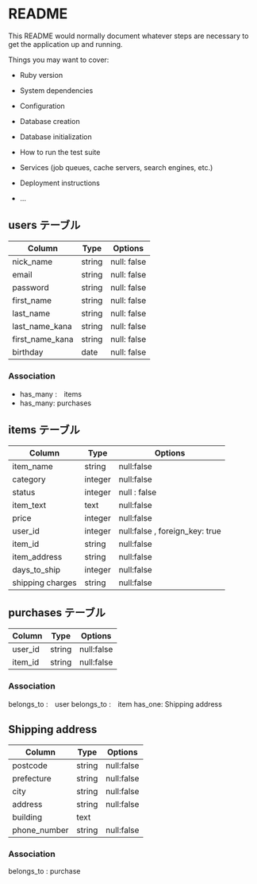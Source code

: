 # README

This README would normally document whatever steps are necessary to get the
application up and running.

Things you may want to cover:

* Ruby version

* System dependencies

* Configuration

* Database creation

* Database initialization

* How to run the test suite

* Services (job queues, cache servers, search engines, etc.)

* Deployment instructions

* ...



## users テーブル

| Column | Type | Options |
| -| - | - |
| nick_name | string | null: false |
| email | string | null: false |
| password | string | null: false |
| first_name | string | null: false |
| last_name | string | null: false |
| last_name_kana | string | null: false |
| first_name_kana | string | null: false |
| birthday | date | null: false |
### Association
- has_many :　items
- has_many: purchases

##  items テーブル

| Column | Type | Options |
| -| - | - |
| item_name | string | null:false |
| category | integer | null:false |
| status | integer | null : false |
| item_text | text | null:false |
| price | integer | null:false |
| user_id | integer | null:false , foreign_key: true|
| item_id | string | null:false |
| item_address | string | null:false |
| days_to_ship | integer | null:false |
| shipping charges |string | null:false |

##  purchases テーブル

| Column | Type | Options |
| - | - | - |
| user_id | string | null:false |
| item_id | string | null:false |

### Association
belongs_to :　user
belongs_to :　item
has_one: Shipping address

## Shipping address
| Column | Type | Options |
| - | - | - |
| postcode | string | null:false |
| prefecture | string | null:false |
| city | string | null:false |
| address | string | null:false |
| building | text |
| phone_number | string | null:false |

### Association
belongs_to : purchase